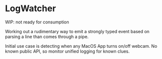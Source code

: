 # LogWatcher

WIP: not ready for consumption

Working out a rudimentary way to emit a strongly typed event based on parsing a line than comes through a pipe.

Initial use case is detecting when any MacOS App turns on/off webcam.   No known public API, so monitor unified logging for known clues.
